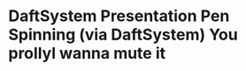 <!--
id: 15007021
link: http://tumblr.atmos.org/post/15007021/daftsystem-presentation-pen-spinning-via
slug: daftsystem-presentation-pen-spinning-via
date: Wed Oct 10 2007 10:39:27 GMT-0700 (PDT)
publish: 2007-10-010
tags: 
title: DaftSystem Presentation Pen Spinning (via DaftSystem) You prollyl wanna mute it
-->


DaftSystem Presentation Pen Spinning (via DaftSystem) You prollyl wanna mute it
===============================================================================



